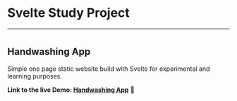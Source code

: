 # Svelte Study Project
---
#
#
## Handwashing App

Simple one page static website build with Svelte for experimental and learning purposes.

**Link to the live Demo: [Handwashing App](https://natesol.github.io/svelte-handwashing-app/)** 🔗